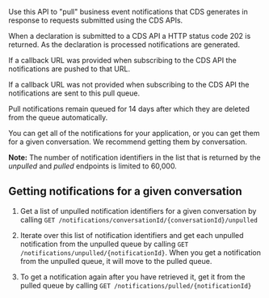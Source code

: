Use this API to "pull" business event notifications that CDS generates in response to requests submitted using the CDS APIs.

When a declaration is submitted to a CDS API a HTTP status code 202 is returned. As the declaration is processed notifications are generated.

If a callback URL was provided when subscribing to the CDS API the notifications are pushed to that URL.

If a callback URL was not provided when subscribing to the CDS API the notifications are sent to this pull queue.

Pull notifications remain queued for 14 days after which they are deleted from the queue automatically.

You can get all of the notifications for your application, or you can get them for a given conversation. We recommend getting them by conversation.

**Note:**  The number of notification identifiers in the list that is returned by the *unpulled* and *pulled* endpoints is limited to 60,000.

## Getting notifications for a given conversation

1. Get a list of unpulled notification identifiers for a given conversation by calling `GET /notifications/conversationId/{conversationId}/unpulled`

2. Iterate over this list of notification identifiers and get each unpulled notification from the unpulled queue by calling `GET /notifications/unpulled/{notificationId}`. When you get a notification from the unpulled queue, it will move to the pulled queue.

3. To get a notification again after you have retrieved it, get it from the pulled queue by calling `GET /notifications/pulled/{notificationId}`

